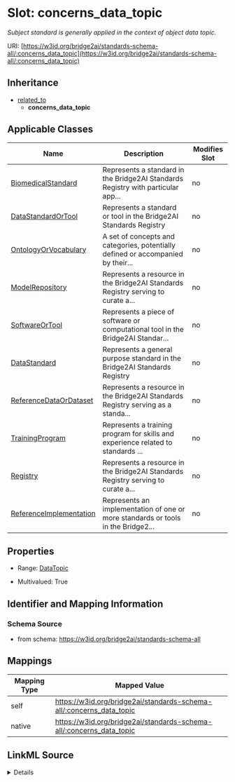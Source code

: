 

# Slot: concerns_data_topic


_Subject standard is generally applied in the context of object data topic._





URI: [https://w3id.org/bridge2ai/standards-schema-all/:concerns_data_topic](https://w3id.org/bridge2ai/standards-schema-all/:concerns_data_topic)




## Inheritance

* [related_to](related_to.md)
    * **concerns_data_topic**






## Applicable Classes

| Name | Description | Modifies Slot |
| --- | --- | --- |
| [BiomedicalStandard](BiomedicalStandard.md) | Represents a standard in the Bridge2AI Standards Registry with particular app... |  no  |
| [DataStandardOrTool](DataStandardOrTool.md) | Represents a standard or tool in the Bridge2AI Standards Registry |  no  |
| [OntologyOrVocabulary](OntologyOrVocabulary.md) | A set of concepts and categories, potentially defined or accompanied by their... |  no  |
| [ModelRepository](ModelRepository.md) | Represents a resource in the Bridge2AI Standards Registry serving to curate a... |  no  |
| [SoftwareOrTool](SoftwareOrTool.md) | Represents a piece of software or computational tool in the Bridge2AI Standar... |  no  |
| [DataStandard](DataStandard.md) | Represents a general purpose standard in the Bridge2AI Standards Registry |  no  |
| [ReferenceDataOrDataset](ReferenceDataOrDataset.md) | Represents a resource in the Bridge2AI Standards Registry serving as a standa... |  no  |
| [TrainingProgram](TrainingProgram.md) | Represents a training program for skills and experience related to standards ... |  no  |
| [Registry](Registry.md) | Represents a resource in the Bridge2AI Standards Registry serving to curate a... |  no  |
| [ReferenceImplementation](ReferenceImplementation.md) | Represents an implementation of one or more standards or tools in the Bridge2... |  no  |







## Properties

* Range: [DataTopic](DataTopic.md)

* Multivalued: True





## Identifier and Mapping Information







### Schema Source


* from schema: https://w3id.org/bridge2ai/standards-schema-all




## Mappings

| Mapping Type | Mapped Value |
| ---  | ---  |
| self | https://w3id.org/bridge2ai/standards-schema-all/:concerns_data_topic |
| native | https://w3id.org/bridge2ai/standards-schema-all/:concerns_data_topic |




## LinkML Source

<details>
```yaml
name: concerns_data_topic
description: Subject standard is generally applied in the context of object data topic.
from_schema: https://w3id.org/bridge2ai/standards-schema-all
rank: 1000
is_a: related_to
domain: DataStandardOrTool
inherited: true
alias: concerns_data_topic
domain_of:
- DataStandardOrTool
range: DataTopic
multivalued: true

```
</details>